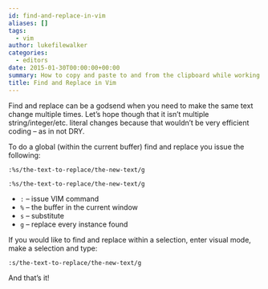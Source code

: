```yaml
---
id: find-and-replace-in-vim
aliases: []
tags:
  - vim
author: lukefilewalker
categories:
  - editors
date: 2015-01-30T00:00:00+00:00
summary: How to copy and paste to and from the clipboard while working in the CLI.
title: Find and Replace in Vim
---
```


Find and replace can be a godsend when you need to make the same text change multiple times. Let’s hope though that it isn’t multiple string/integer/etc. literal changes because that wouldn’t be very efficient coding – as in not DRY.

To do a global (within the current buffer) find and replace you issue the following:

```vim
:%s/the-text-to-replace/the-new-text/g
```

```vim
:%s/the-text-to-replace/the-new-text/g
```
- `:` – issue VIM command
- `%` – the buffer in the current window
- `s` – substitute
- `g` – replace every instance found

If you would like to find and replace within a selection, enter visual mode, make a selection and type:

```vim
:s/the-text-to-replace/the-new-text/g
```

And that’s it!


